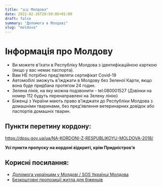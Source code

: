```yaml
---
title: "🇲🇩 Молдова"
date: 2022-02-26T20:59:05+01:00
draft: false
summary: "Допомога в Молдові"
slug: "moldova"
---
```


# Інформація про Молдову

- Ви можете в'їхати в Республіку Молдова з ідентифікаційною карткою (якщо у вас немає паспорта). 
- Вам НЕ потрібно пред'являти сертифікат Covid-19
- Автомобілі зможуть в'їжджати в Молдову без Зеленої Карти, якщо вона буде придбана протягом 24 годин. 
- Зелена лінія, на яку можна подзвонити - tel:080001527 (Дзвінки на номер 112 будуть перенаправлені на Зелену лінію)
- Біженці з України мають право в'їжджати до Республіки Молдова з домашніми тваринами, без пред'явлення ветеринарних довідок або паспортів домашніх тварин.

## Пункти перетину кордону:
https://dpsu.gov.ua/ua/NA-KORDONI-Z-RESPUBLIKOYU-MOLDOVA-2018/ 

**Усі пункти пропуску на кордоні відкриті, крім Придністров’я**


## Корисні посилання:
- [Допомога українцям у Молдові / SOS Українці Молдова](https://www.facebook.com/groups/347615063908402)
- [Безкоштовні пропозиції житла для біженців](https://999.md/ru/list/real-estate/housing-for-refugees)